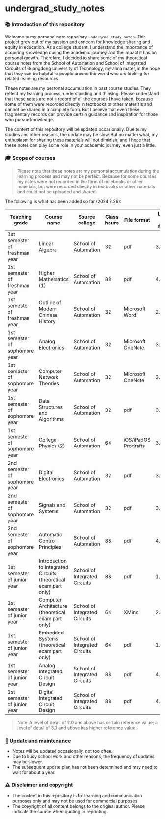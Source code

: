 # undergrad_study_notes

### 📚 Introduction of this repository

Welcome to my personal note repository `undergrad_study_notes`. This project grew out of my passion and concern for knowledge sharing and equity in education. As a college student, I understand the importance of acquiring knowledge during the academic journey and the impact it has on personal growth. Therefore, I decided to share some of my theoretical course notes from the School of Automation and School of Integrated Circuits of Guangdong University of Technology, my alma mater, in the hope that they can be helpful to people around the world who are looking for related learning resources.

These notes are my personal accumulation in past course studies. They reflect my learning process, understanding and thinking. Please understand that these notes are not a record of all the courses I have taken, because some of them were recorded directly in textbooks or other materials and cannot be shared in a complete form. But I believe that even these fragmentary records can provide certain guidance and inspiration for those who pursue knowledge.

The content of this repository will be updated occasionally. Due to my studies and other reasons, the update may be slow. But no matter what, my enthusiasm for sharing these materials will not diminish, and I hope that these notes can play some role in your academic journey, even just a little.

### 🎓 Scope of courses

> Please note that these notes are my personal accumulation during the learning process and may not be perfect. Because for some courses my notes were not recorded in the form of notebooks or other materials, but were recorded directly in textbooks or other materials and could not be uploaded and shared.

The following is what has been added so far (2024.2.26):

| Teaching grade | Course name | Source college | Class hours | File format | Level of detail | Recording method |
| ---------- | ------------------------------- | ------------ | ---- | ------------------- | ----- | ----------|
| 1st semester of freshman year | Linear Algebra | School of Automation | 32 | pdf | 3.0/4.0 | Handwriting |
| 1st semester of freshman year | Higher Mathematics (1) | School of Automation | 88 | pdf | 4.0/4.0 | Handwriting |
| 1st semester of freshman year | Outline of Modern Chinese History | School of Automation | 32 | Microsoft Word | 2.0/4.0 | Keyboard |
| 1st semester of sophomore year | Analog Electronics | School of Automation | 32 | Microsoft OneNote | 3.5/4.0 | Hybrid |
| 1st semester of sophomore year | Computer Network Theories | School of Automation | 32 | Microsoft OneNote | 3.5/4.0 | Hybrid |
| 1st semester of sophomore year | Data Structures and Algorithms | School of Automation | 32 | pdf | 3.0/4.0 | Handwriting
| 1st semester of sophomore year | College Physics (2) | School of Automation | 64 | iOS/iPadOS Prodrafts | 3.0/4.0 | Handwriting
| 2nd semester of sophomore year | Digital Electronics | School of Automation | 32 | pdf | 3.0/4.0 | Handwriting |
| 2nd semester of sophomore year | Signals and Systems | School of Automation | 32 | pdf | 3.5/4.0 | Handwriting |
| 2nd semester of sophomore year | Automatic Control Principles | School of Automation | 88 | pdf | 4.0/4.0 | Handwriting
| 1st semester of junior year | Introduction to Integrated Circuits (theoretical exam part only) | School of Integrated Circuits | 88 | pdf | 1.5/4.0 | Keyboard
| 1st semester of junior year | Computer Architecture (theoretical exam part only)| School of Integrated Circuits | 64 | XMind | 2.0/4.0 | Keyboard & Handwriting
| 1st semester of junior year | Embedded Systems (theoretical exam part only) | School of Integrated Circuits | 64 | pdf | 1.5/4.0 | Keyboard |
| 1st semester of junior year | Analog Integrated Circuit Design | School of Integrated Circuits | 88 | pdf | 4.0/4.0 | Handwriting |
| 1st semester of junior year | Digital Integrated Circuit Design | School of Integrated Circuits | 88 | pdf | 4.0/4.0 | Handwriting |
> Note: A level of detail of 2.0 and above has certain reference value; a level of detail of 3.0 and above has higher reference value.

### 🔄 Update and maintenance

- Notes will be updated occasionally, not too often.
- Due to busy school work and other reasons, the frequency of updates may be slower.
- The subsequent update plan has not been determined and may need to wait for about a year.

### ⚠️ Disclaimer and copyright

- The content in this repository is for learning and communication purposes only and may not be used for commercial purposes.
- The copyright of all content belongs to the original author. Please indicate the source when quoting or reprinting.
